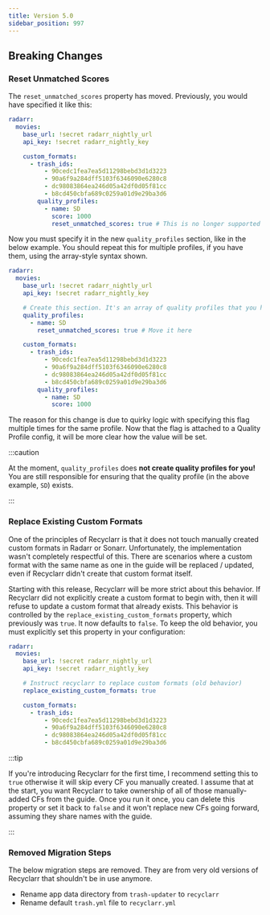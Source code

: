 ```yaml
---
title: Version 5.0
sidebar_position: 997
---
```


## Breaking Changes

### Reset Unmatched Scores

The `reset_unmatched_scores` property has moved. Previously, you would have specified it like this:

```yml
radarr:
  movies:
    base_url: !secret radarr_nightly_url
    api_key: !secret radarr_nightly_key

    custom_formats:
      - trash_ids:
          - 90cedc1fea7ea5d11298bebd3d1d3223
          - 90a6f9a284dff5103f6346090e6280c8
          - dc98083864ea246d05a42df0d05f81cc
          - b8cd450cbfa689c0259a01d9e29ba3d6
        quality_profiles:
          - name: SD
            score: 1000
            reset_unmatched_scores: true # This is no longer supported
```

Now you must specify it in the new `quality_profiles` section, like in the below example. You should
repeat this for multiple profiles, if you have them, using the array-style syntax shown.

```yml
radarr:
  movies:
    base_url: !secret radarr_nightly_url
    api_key: !secret radarr_nightly_key

    # Create this section. It's an array of quality profiles that you have in your instance.
    quality_profiles:
      - name: SD
        reset_unmatched_scores: true # Move it here

    custom_formats:
      - trash_ids:
          - 90cedc1fea7ea5d11298bebd3d1d3223
          - 90a6f9a284dff5103f6346090e6280c8
          - dc98083864ea246d05a42df0d05f81cc
          - b8cd450cbfa689c0259a01d9e29ba3d6
        quality_profiles:
          - name: SD
            score: 1000
```

The reason for this change is due to quirky logic with specifying this flag multiple times for the
same profile. Now that the flag is attached to a Quality Profile config, it will be more clear how
the value will be set.

:::caution

At the moment, `quality_profiles` does **not create quality profiles for you!** You are still
responsible for ensuring that the quality profile (in the above example, `SD`) exists.

:::

### Replace Existing Custom Formats

One of the principles of Recyclarr is that it does not touch manually created custom formats in
Radarr or Sonarr. Unfortunately, the implementation wasn't completely respectful of this. There are
scenarios where a custom format with the same name as one in the guide will be replaced / updated,
even if Recyclarr didn't create that custom format itself.

Starting with this release, Recyclarr will be more strict about this behavior. If Recyclarr did not
explicitly create a custom format to begin with, then it will refuse to update a custom format that
already exists. This behavior is controlled by the `replace_existing_custom_formats` property, which
previously was `true`. It now defaults to `false`. To keep the old behavior, you must explicitly set
this property in your configuration:

```yml
radarr:
  movies:
    base_url: !secret radarr_nightly_url
    api_key: !secret radarr_nightly_key

    # Instruct recyclarr to replace custom formats (old behavior)
    replace_existing_custom_formats: true

    custom_formats:
      - trash_ids:
          - 90cedc1fea7ea5d11298bebd3d1d3223
          - 90a6f9a284dff5103f6346090e6280c8
          - dc98083864ea246d05a42df0d05f81cc
          - b8cd450cbfa689c0259a01d9e29ba3d6
```

:::tip

If you're introducing Recyclarr for the first time, I recommend setting this to `true` otherwise it
will skip every CF you manually created. I assume that at the start, you want Recyclarr to take
ownership of all of those manually-added CFs from the guide. Once you run it once, you can delete
this property or set it back to `false` and it won't replace new CFs going forward, assuming they
share names with the guide.

:::

### Removed Migration Steps

The below migration steps are removed. They are from very old versions of Recyclarr that shouldn't
be in use anymore.

- Rename app data directory from `trash-updater` to `recyclarr`
- Rename default `trash.yml` file to `recyclarr.yml`
